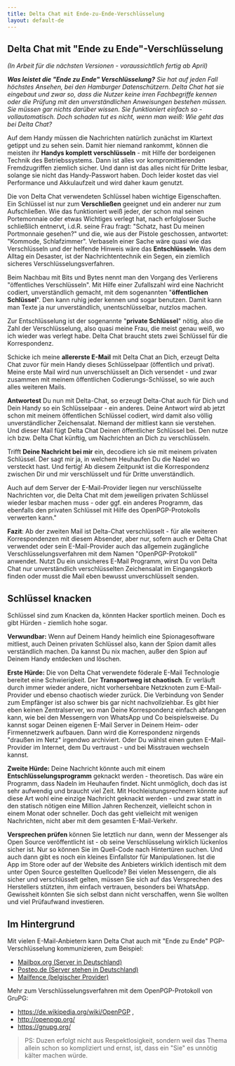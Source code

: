 ```yaml
---
title: Delta Chat mit Ende-zu-Ende-Verschlüsselung
layout: default-de
---
```


## Delta Chat mit "Ende zu Ende"-Verschlüsselung

_(In Arbeit für die nächsten Versionen - voraussichtlich fertig ab April)_  

_**Was leistet die "Ende zu Ende" Verschlüsselung?** Sie hat auf jeden Fall höchstes Ansehen, bei den Hamburger Datenschützern. Delta Chat hat sie eingebaut und zwar so, dass die Nutzer keine irren Fachbegriffe kennen oder die Prüfung mit den unverständlichen Anweisungen bestehen müssen. Sie müssen gar nichts darüber wissen. Sie funktioniert einfach so - vollautomatisch. Doch schaden tut es nicht, wenn man weiß: Wie geht das bei Delta Chat?_ 

Auf dem Handy müssen die Nachrichten natürlich zunächst im Klartext getippt und zu sehen sein. Damit hier niemand rankommt, können die meisten ihr **Handys komplett verschlüsseln** - mit Hilfe der bordeigenen Technik des Betriebssystems. Dann ist alles vor kompromittierenden Fremdzugriffen ziemlich sicher. Und dann ist das alles nicht für Dritte lesbar, solange sie nicht das Handy-Passwort haben. Doch leider kostet das viel Performance und Akkulaufzeit und wird daher kaum genutzt. 

Die von Delta Chat verwendeten Schlüssel haben wichtige Eigenschaften. Ein Schlüssel ist nur zum **Verschließen** geeignet und ein anderer nur zum Aufschließen. Wie das funktioniert weiß jeder, der schon mal seinen Portemonnaie oder etwas Wichtiges verlegt hat, nach erfolgloser Suche schließlich entnervt, i.d.R. seine Frau fragt: "Schatz, hast Du meinen Portmonnaie gesehen?" und die, wie aus der Pistole geschossen, antwortet: "Kommode, Schlafzimmer". Verbaseln einer Sache wäre quasi wie das Verschlüsseln und der helfende Hinweis wäre das **Entschlüsseln**. Was dem Alltag ein Desaster, ist der Nachrichtentechnik ein Segen, ein ziemlich sicheres Verschlüsselungsverfahren. 

Beim Nachbau mit Bits und Bytes nennt man den Vorgang des Verlierens "öffentliches Verschlüsseln". Mit Hilfe einer Zufallszahl wird eine Nachricht codiert, unverständlich gemacht, mit dem sogenannten "**öffentlichen Schlüssel**". Den kann ruhig jeder kennen und sogar benutzen. Damit kann man Texte ja nur unverständlich, unentschlüsselbar, nutzlos machen.  

Zur Entschlüsselung ist der sogenannte "**private Schlüssel**" nötig, also die Zahl der Verschlüsselung, also quasi meine Frau, die meist genau weiß, wo ich wieder was verlegt habe. Delta Chat braucht stets zwei Schlüssel für die Korrespondenz.

Schicke ich meine **allererste E-Mail** mit Delta Chat an Dich, erzeugt Delta Chat zuvor für mein Handy dieses Schlüsselpaar (öffentlich und privat). Meine erste Mail wird nun unverschlüsselt an Dich versendet - und zwar zusammen mit meinem öffentlichen Codierungs-Schlüssel, so wie auch alles weiteren Mails. 

**Antwortest** Du nun mit Delta-Chat, so erzeugt Delta-Chat auch für Dich und Dein Handy so ein Schlüsselpaar - ein anderes. Deine Antwort wird ab jetzt schon mit meinem öffentlichen Schlüssel codiert, wird damit also völlig unverständlicher Zeichensalat. Niemand der mitliest kann sie verstehen. Und dieser Mail fügt Delta Chat Deinen öffentlicher Schlüssel bei. Den nutze ich bzw. Delta Chat künftig, um Nachrichten an Dich zu verschlüsseln. 

Trifft **Deine Nachricht bei mir** ein, decodiere ich sie mit meinem privaten Schlüssel. Der sagt mir ja, in welchem Heuhaufen Du die Nadel wo versteckt hast. Und fertig! Ab diesem Zeitpunkt ist die Korrespondenz zwischen Dir und mir verschlüsselt und für Dritte unverständlich. 

Auch auf dem Server der E-Mail-Provider liegen nur verschlüsselte Nachrichten vor, die Delta Chat mit dem jeweiligen privaten Schlüssel wieder lesbar machen muss - oder ggf. ein anderes Programm, das ebenfalls den privaten Schlüssel mit Hilfe des OpenPGP-Protokolls verwerten kann."

**Fazit**: Ab der zweiten Mail ist Delta-Chat verschlüsselt - für alle weiteren Korrespondenzen mit diesem Absender, aber nur, sofern auch er Delta Chat verwendet oder sein E-Mail-Provider auch das allgemein zugängliche Verschlüsselungsverfahren mit dem Namen "OpenPGP-Protokoll" anwendet. Nutzt Du ein unsicheres E-Mail Programm, wirst Du von Delta Chat nur unverständlich verschlüsselten Zeichensalat im Eingangskorb finden oder musst die Mail eben bewusst unverschlüsselt senden. 


## Schlüssel knacken

Schlüssel sind zum Knacken da, könnten Hacker sportlich meinen. Doch es gibt Hürden - ziemlich hohe sogar. 

**Verwundbar:** Wenn auf Deinem Handy heimlich eine Spionagesoftware mitliest, auch Deinen privaten Schlüssel also, kann der Spion damit alles verständlich machen. Da kannst Du nix machen, außer den Spion auf Deinem Handy entdecken und löschen.  

**Erste Hürde:** Die von Delta Chat verwendete föderale E-Mail Technologie bereitet eine Schwierigkeit. Der **Transportweg ist chaotisch**. Er verläuft durch immer wieder andere, nicht vorhersehbare Netzknoten zum E-Mail-Provider und ebenso chaotisch wieder zurück. Die Verbindung von Sender zum Empfänger ist also schwer bis gar nicht nachvollziehbar. Es gibt hier eben keinen Zentralserver, wo man Deine Korrespondenz einfach abfangen kann, wie bei den Messengern von WhatsApp und Co beispielsweise. Du kannst sogar Deinen eigenen E-Mail Server in Deinem Heim- oder Firmennetzwerk aufbauen. Dann wird die Korrespondenz nirgends "draußen im Netz" irgendwo archiviert. Oder Du wählst einen guten E-Mail-Provider im Internet, dem Du vertraust - und bei Misstrauen wechseln kannst. 

**Zweite Hürde:** Deine Nachricht könnte auch mit einem **Entschlüsselungsprogramm** geknackt werden - theoretisch. Das wäre ein Programm, dass Nadeln im Heuhaufen findet. Nicht unmöglich, doch das ist sehr aufwendig und braucht viel Zeit. Mit Hochleistungsrechnern könnte auf diese Art wohl eine einzige Nachricht geknackt werden - und zwar statt in den statisch nötigen eine Million Jahren Rechenzeit, vielleicht schon in einem Monat oder schneller. Doch das geht vielleicht mit wenigen Nachrichten, nicht aber mit dem gesamten E-Mail-Verkehr. 

**Versprechen prüfen** können Sie letztlich nur dann, wenn der Messenger als Open Source veröffentlicht ist - ob seine Verschlüsselung wirklich lückenlos sicher ist. Nur so können Sie im Quell-Code nach Hintertüren suchen. Und auch dann gibt es noch ein kleines Einfallstor für Manipulationen. Ist die App im Store oder auf der Website des Anbieters wirklich identisch mit dem unter Open Source gestellten Quellcode? Bei vielen Messengern, die als sicher und verschlüsselt gelten, müssen Sie sich auf das Versprechen des Herstellers stützten, ihm einfach vertrauen, besonders bei WhatsApp. Gewissheit könnten Sie sich selbst dann nicht verschaffen, wenn Sie wollten und viel Prüfaufwand investieren. 


## Im Hintergrund

Mit vielen E-Mail-Anbietern kann Delta Chat auch mit "Ende zu Ende" PGP-Verschlüsselung kommunizieren, zum Beispiel:

- [Mailbox.org (Server in Deutschland)](https://mailbox.org) 
- [Posteo.de (Server stehen in Deutschland)](https://posteo.de/de)
- [Mailfence (belgischer Provider)](https://mailfence.com/index.jsp)

Mehr zum Verschlüsselungsverfahren mit dem OpenPGP-Protokoll von GruPG: 

- https://de.wikipedia.org/wiki/OpenPGP , 
- http://openpgp.org/
- https://gnupg.org/

>PS: Duzen erfolgt nicht aus Respektlosigkeit, sondern weil das Thema allein schon so kompliziert und ernst, ist, dass ein "Sie" es unnötig kälter machen würde. 
